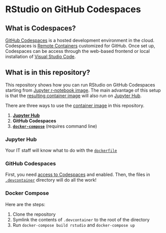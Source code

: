 # RStudio on GitHub Codespaces

## What is Codespaces?

[GitHub Codespaces](https://docs.github.com/en/codespaces/overview#what-is-a-codespace) is a hosted development environment in the cloud. Codespaces is [Remote Containers](https://code.visualstudio.com/docs/remote/containers) customized for GitHub. Once set up, Codespaces can be access through the web-based frontend or local installation of [Visual Studio Code](https://code.visualstudio.com).

## What is in this repository?

This repository shows how you can run RStudio on GitHub Codespaces starting from [Jupyter r-notebook image](https://jupyter-docker-stacks.readthedocs.io/en/latest/using/selecting.html#jupyter-r-notebook). The main advantage of this setup is that the [resulting container image](.devcontainer/Dockerfile) will also run on [Jupyter Hub](https://jupyter.org/hub).

There are three ways to use the [container image](.devcontainer/Dockerfile) in this repository.

1. **[Jupyter Hub](https://zero-to-jupyterhub.readthedocs.io/en/latest/jupyterhub/customizing/user-environment.html#choose-and-use-an-existing-docker-image)**
2. **GitHub Codespaces**
3. **[`docker-compose`](https://docs.docker.com/compose/install/)** (requires command line)

### Jupyter Hub

Your IT staff will know what to do with the [`dockerfile`](.devcontainer/Dockerfile)

### GitHub Codespaces

First, you need [access to Codespaces](https://docs.github.com/en/codespaces/developing-in-codespaces/creating-a-codespace#access-to-codespaces) and enabled. Then, the files in [`.devcontainer`](.devcontainer) directory will do all the work!

### Docker Compose

Here are the steps:

1. Clone the repository
2. Symlink the contents of `.devcontainer` to the root of the directory
3. Run `docker-compose build rstudio` and `docker-compose up`